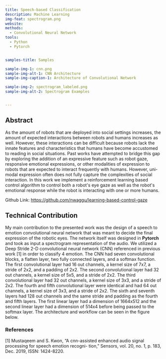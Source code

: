 ```yaml
---
title: Speech-based Classification
description: Machine Learning
img-feat: spectrogram.png
website: 
methods:
  - Convolutional Neural Network
tools:
  - Python
  - Pytorch


samples-title: Samples

sample-img-1: cnn.png
sample-img-alt-1: CNN Architecture 
sample-img-caption-1: Architecture of Convolutional Network

sample-img-2: spectrogram_labeled.png
sample-img-alt-2: Spectrogram Examples


---
```



## Abstract
As the amount of robots that are deployed into social settings increases, the amount of expected interactions between robots and humans increases as well. However, these interactions can be difficult because robots lack the innate features and characteristics that humans have become accustomed to reading in social situations. Past works have attempted to bridge this gap by exploring the addition of an expressive feature such as robot gaze, responsive emotional expressions, or other modalities of expression to robots that are expected to interact frequently with humans. However, uni-modal expression often does not fully capture the complexities of social interaction. In this work we implement a reinforcement learning based control algorithm to control both a robot's eye gaze as well as the robot's emotional response while the robot is interacting with one or more humans.        

Github Link: https://github.com/nwaggu/learning-based-control-gaze 

## Technical Contribution
My main contribution to the presented work was the design of a speech to emotion convolutional neural network that was meant to decide the final expression of the robotic eyes. The network itself was designed in **Pytorch** and took as input a spectrogram representation of the audio. We utilized a Deep Stride 2-D convolutional neural network (CNN) referenced in previous work [1] in order to classify 4 emotion. The CNN had seven convolutional blocks, a flatten layer, two fully connected layers, and a softmax function. The first convolutional layer had 16 out channels, a kernel size of 7x7, a stride of 2x2, and a padding of 2x2. The second convolutional layer had 32 out channels, a kernel size of 5x5, and a stride of 2x2. The third convolutional layer had 32 out channels, a kernel size of 3x3, and a stride of 2x2. The fourth and fifth convolutional layer were identical and had 64 out channels, a kernel size of 3x3, and a stride of 2x2. The sixth and seventh layers had 128 out channels and the same stride and padding as the fourth and fifth layers. The first linear layer had a dimension of 1664x512 and the second linear layer had a dimension of 514x4 before being passed to the softmax layer. The architecture and workflow can be seen in the figure below. 

### References
[1] Mustaqeem and S. Kwon, “A cnn-assisted enhanced
audio signal processing for speech emotion recogni-
tion,” Sensors, vol. 20, no. 1, p. 183, Dec. 2019, ISSN:
1424-8220.
